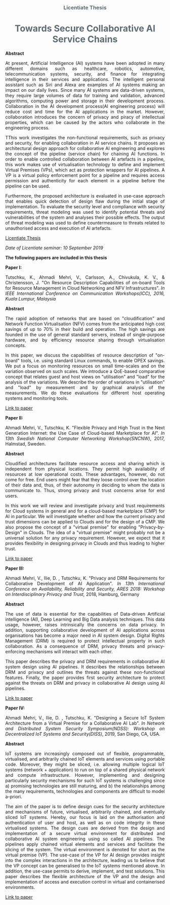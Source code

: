 <h3 style="text-align:center;color:#606c71;"><b>Licentiate Thesis</b></h3>
<h1 style="text-align:center;color:#606c71;"><b>Towards Secure Collaborative AI Service Chains</b></h1>

**Abstract**
<p align="justify">At present, Artificial Intelligence (AI) systems have been adopted in many different domains such as healthcare, robotics, automotive, telecommunication systems, security, and finance for integrating intelligence in their services and applications. The intelligent personal assistant such as Siri and Alexa are examples of AI systems making an impact on our daily lives. Since many AI systems are data-driven systems, they require large volumes of data for training and validation, advanced algorithms, computing power and storage in their development process. Collaboration in the AI development process(AI engineering process) will reduce cost and time for the AI applications in the market. However, collaboration introduces the concern of privacy and piracy of intellectual properties, which can be caused by the actors who collaborate in the engineering process.</p>
<p align="justify">TThis work investigates the non-functional requirements, such as privacy and security, for enabling collaboration in AI service chains. It proposes an architectural design approach for collaborative AI engineering and explores
the concept of the pipeline (service chain) for chaining AI functions. In order to enable controlled collaboration between AI artefacts in a pipeline, this work makes use of virtualisation technology to define and implement Virtual Premises (VPs), which act as protection wrappers for AI pipelines. A VP is a virtual policy enforcement point for a pipeline and requires access permission and authenticity for each element in a pipeline before the pipeline can be used. </p>
<p align="justify">Furthermore, the proposed architecture is evaluated in use-case approach that enables quick detection of design flaw during the initial stage of implementation. To evaluate the security level and compliance with security requirements, threat modeling was used to identify potential threats and vulnerabilities of the system and analyses their possible effects. The output of threat modeling was used to define countermeasure to threats related to unauthorised access and execution of AI artefacts.</p>

[Licentiate Thesis]()  

*Date of Licentiate seminar: 10 September 2019*

**The following papers are included in this thesis**

**Paper I:** 
<p align="justify">Tutschku, K., Ahmadi Mehri, V., Carlsson, A., Chivukula, K. V., & Christensson, J. "On Resource Description Capabilities of on-board Tools for Resource Management in Cloud Networking and NFV Infrastructures". <i>In IEEE International Conference on Communication Workshops(ICC), 2016, Kuala Lumpur, Malaysia</i></p>

**Abstract**
<p align="justify">The rapid adoption of networks that are based on "cloudification" and Network Function Virtualisation (NFV) comes from the anticipated high cost savings of up to 70% in their build and operation. The high savings are founded in the use of general standard servers, instead of single-purpose hardware, and by efficiency resource sharing through virtualisation concepts.</p>
<p align="justify"> In this paper, we discuss the capabilities of resource description of "on- board" tools, i.e. using standard Linux commands, to enable OPEX savings. We put a focus on monitoring resources on small time-scales and on the variation observed on such scales. We introduce a QoE-based comparative concept that relates guest and host views on "utilisation" and "load" for the analysis of the variations. We describe the order of variations in "utilisation" and "load" by measurement and by graphical analysis of the measurements. We do these evaluations for different host operating systems and monitoring tools.</p>


[Link to paper](https://ieeexplore.ieee.org/abstract/document/7503827)

**Paper II:**
<p align="justify">Ahmadi Mehri, V., Tutschku, K. "Flexible Privacy and High Trust in the Next Generation Internet: the Use Case of Cloud-based Marketplace for AI". <i>In 13th Swedish National Computer Networking Workshop(SNCNW)</i>, 2017, Halmstad, Sweden.</p>

**Abstract**
<p align="justify"> Cloudified architectures facilitate resource access and sharing which is independent from physical locations. They permit high availability of resources at low operational costs. These advantages, however, do not come for free. End users might fear that they loose control over the location of their data and, thus, of their autonomy in deciding to whom the data is communicate to. Thus, strong privacy and trust concerns arise for end users.</p>
<p align="justify">In this work we will review and investigate privacy and trust requirements for Cloud systems in general and for a cloud-based marketplace (CMP) for AI in particular. We will investigate whether and how the current privacy and trust dimensions can be applied to Clouds and for the design of a CMP. We also propose the concept of a "virtual premise" for enabling "Privacy-by- Design" in Clouds. The idea of a "virtual premise" might probably not be a universal solution for any privacy requirement. However, we expect that it provides flexibility in designing privacy in Clouds and thus leading to higher trust. </p>


[Link to paper](http://www.diva-portal.org/smash/record.jsf?pid=diva2%3A1128475&dswid=1073)

**Paper III:**
<p align="justify">Ahmadi Mehri, V., Ilie, D. , Tutschku, K. "Privacy and DRM Requirements for Collaborative Development of AI Application". <i>In 13th International Conference on Availability, Reliability and Security, ARES 2018: Workshop on Interdisciplinary Privacy and Trust, </i> 2018, Hamburg, Germany</p>

**Abstract**
<p align="justify"> The use of data is essential for the capabilities of Data-driven Artificial intelligence (AI), Deep Learning and Big Data analysis techniques. This data usage, however, raises intrinsically the concerns on data privacy. In addition, supporting collaborative development of AI applications across organisations has become a major need in AI system design. Digital Rights Management (DRM) is required to protect intellectual property in such collaboration. As a consequence of DRM, privacy threats and privacy- enforcing mechanisms will interact with each other.</p>
<p align="justify"> This paper describes the privacy and DRM requirements in collaborative AI system design using AI pipelines. It describes the relationships between DRM and privacy and outlines the threats against these non-functional features. Finally, the paper provides first security architecture to protect against the threats on DRM and privacy in collaborative AI design using AI pipelines.</p>

[Link to paper](https://dl.acm.org/citation.cfm?doid=3230833.3233268)


**Paper IV:**

<p align="justify"> Ahmadi Mehri, V., Ilie, D. , Tutschku, K. "Designing a Secure IoT System Architecture from a Virtual Premise for a Collaborative AI Lab". <i>In Network and Distributed System Security Symposium(NDSS): Workshop on Decentralized IoT Systems and Security(DISS)</i>, 2019, San Diego, CA, USA. </P>

**Abstract**
<p align="justify">IoT systems are increasingly composed out of flexible, programmable, virtualised, and arbitrarily chained IoT elements and services using portable code. Moreover, they might be sliced, i.e. allowing multiple logical IoT systems (network + application) to run on top of a shared physical network and compute infrastructure. However, implementing and designing particularly security mechanisms for such IoT systems is challenging since a) promising technologies are still maturing, and b) the relationships among the many requirements, technologies and components are difficult to model a-priori. </P>
<p align="justify"> The aim of the paper is to define design cues for the security architecture and mechanisms of future, virtualised, arbitrarily chained, and eventually sliced IoT systems. Hereby, our focus is laid on the authorisation and authentication of user and host, as well as on code integrity in these virtualised systems. The design cues are derived from the design and implementation of a secure virtual environment for distributed and collaborative AI system engineering using so called AI pipelines. The pipelines apply chained virtual elements and services and facilitate the slicing of the system. The virtual environment is denoted for short as the virtual premise (VP). The use-case of the VP for AI design provides insight into the complex interactions in the architecture, leading us to believe that the VP concept can be generalised to the IoT systems mentioned above. In addition, the use-case permits to derive, implement, and test solutions. This paper describes the flexible architecture of the VP and the design and implementation of access and execution control in virtual and containerised environments.</P>



[Link to paper](http://www.diva-portal.org/smash/record.jsf?pid=diva2%3A1284028&dswid=9634)
